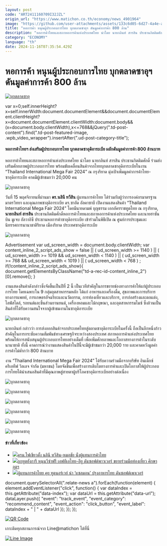 ```yaml
---
layout: post
code: "ART2411160709I32JZL"
origin_url: "https://www.matichon.co.th/economy/news_4901964"
image: "https://github.com/user-attachments/assets/133c6d05-6d27-4a4e-af15-0a2cd4c7c5ac"
title: "หอการค้า หนุนผู้ประกอบการไทย บุกตลาดซาอุฯ ดันมูลค่าการค้า 800 ล้าน"
description: "หอการค้าไทยและสภาหอการค้าแห่งประเทศไทย นำโดย นายกลินท์ สารสิน ประธานกิตติมศักดิ์ ร่วมส่งเสริมศักยภาพผู้ประกอบการไทย"
category: "ECONOMY"
language: "th"
date: 2024-11-16T07:35:54.429Z
---
```


# หอการค้า หนุนผู้ประกอบการไทย บุกตลาดซาอุฯ ดันมูลค่าการค้า 800 ล้าน

[![บุกตลาดซาอุ](https://www.matichon.co.th/wp-content/uploads/2024/11/saau1.jpg "saau1")](https://www.matichon.co.th/wp-content/uploads/2024/11/saau1.jpg)

var x=0;self.innerHeight?x=self.innerWidth:document.documentElement&&document.documentElement.clientHeight?x=document.documentElement.clientWidth:document.body&&(x=document.body.clientWidth),x<=768&&jQuery(".td-post-content").find(".td-post-featured-image, .wpb\_video\_wrapper").insertAfter(".ud-post-category-title");

#### **หอการค้าไทยฯ ส่งเสริมผู้ประกอบการไทย บุกตลาดซาอุดิอาระเบีย ผลักดันมูลค่าการค้า 800 ล้านบาท**

หอการค้าไทยและสภาหอการค้าแห่งประเทศไทย นำโดย นายกลินท์ สารสิน ประธานกิตติมศักดิ์ ร่วมส่งเสริมศักยภาพผู้ประกอบการไทย พร้อมขับเคลื่อนสินค้าจากไทยบุกตลาดซาอุดิอาระเบียในงาน “Thailand International Mega Fair 2024” ณ กรุงริยาด มุ่งเป้าเพิ่มมูลค่าการค้าไทย-ซาอุดิอาระเบีย คาดมีผู้เข้าชมกว่า 20,000 คน

![บุกตลาดซาอุ](https://www.matichon.co.th/wp-content/uploads/2024/11/557954_0.jpg)

วันที่ 15 พฤศจิกายนที่ผ่านมา **ดร.นลินี ทวีสิน** ผู้แทนการค้าไทย ได้ร่วมกับผู้ว่าการองค์กรมาตรฐาน มาตรวิทยา และคุณภาพซาอุดิอาระเบีย ดร.ซาอัด อัลคาซาบี เปิดงานแสดงสินค้า “Thailand International Mega Fair 2024” โดยมีนายดามพ์ บุญธรรม เอกอัครราชทูตไทย ณ กรุงริยาด, **นายกลินท์ สารสิน** ประธานกิตติมศักดิ์หอการค้าไทยและสภาหอการค้าแห่งประเทศไทย และนายฮาซัน บิน มูเจบ อัลวาอิซี ประธานหอการค้าซาอุดิอาระเบีย เข้าร่วมในพิธีเปิด ณ ศูนย์การประชุมและนิทรรศการนานาชาติริยาด เมืองริยาด ประเทศซาอุดิอาระเบีย

![บุกตลาดซาอุ](https://www.matichon.co.th/wp-content/uploads/2024/11/557953_0.jpg)

Advertisement var ud\_screen\_width = document.body.clientWidth; var content\_inline\_2\_script\_ads\_show = false || ( ud\_screen\_width >= 1140 ) || ( ud\_screen\_width >= 1019 && ud\_screen\_width < 1140 ) || ( ud\_screen\_width >= 768 && ud\_screen\_width < 1019 ) || ( ud\_screen\_width < 768 ) ; if(!content\_inline\_2\_script\_ads\_show){ document.getElementsByClassName("td-a-rec-id-content\_inline\_2")\[0\].remove(); }

งานแสดงสินค้าดังกล่าวซึ่งจัดขึ้นเป็นปีที่ 2 นี้ เป็นเวทีสำคัญในการขยายช่องทางการค้าให้แก่ผู้ประกอบการไทย โดยเฉพาะใน 9 กลุ่มอุตสาหกรรมหลัก ได้แก่ อาหารและเครื่องดื่ม, สุขภาพและการบริการทางการแพทย์, การเกษตรอัจฉริยะและนวัตกรรม, การท่องเที่ยวและบริการ, การก่อสร้างและตกแต่ง, ไลฟ์สไตล์, รถยนต์และชิ้นส่วนยานยนต์, เครื่องหอมและไม้กฤษณา, และอุตสาหกรรมไมซ์ ซึ่งล้วนเป็นสินค้าที่ได้รับความสนใจจากผู้เข้าชมงานในซาอุดิอาระเบีย

![บุกตลาดซาอุ](https://www.matichon.co.th/wp-content/uploads/2024/11/557952_0.jpg)

นายกลินท์ กล่าวว่า การส่งออกสินค้าจากประเทศไทยสู่ตลาดซาอุดิอาระเบียในครั้งนี้ ถือเป็นอีกหนึ่งก้าวสำคัญในการกระชับความสัมพันธ์ทางเศรษฐกิจระหว่างสองประเทศ สภาหอการค้าแห่งประเทศไทยพร้อมให้การสนับสนุนผู้ประกอบการไทยอย่างเต็มที่ เพื่อเพิ่มศักยภาพและโอกาสทางการค้าในระดับนานาชาติ ทั้งนี้ คาดการณ์ว่างานแสดงสินค้าในปีนี้จะมีผู้เข้าชมกว่า 20,000 ราย และคาดหวังมูลค่าการค้าไม่ต่ำกว่า 800 ล้านบาท

งาน “Thailand International Mega Fair 2024” ได้รับความร่วมมือจากบริษัท อินเด็กซ์ ครีเอทีฟ วิลเลจ จำกัด (มหาชน) โดยจัดขึ้นเพื่อสร้างการเติบโตทางการค้าและเปิดโอกาสให้ผู้ประกอบการไทยได้นำเสนอสินค้าที่มีคุณภาพสู่สายตาผู้บริโภคซาอุดิอาระเบียอย่างต่อเนื่อง

![บุกตลาดซาอุ](https://www.matichon.co.th/wp-content/uploads/2024/11/557955_0.jpg)

![บุกตลาดซาอุ](https://www.matichon.co.th/wp-content/uploads/2024/11/557956_0.jpg)

![บุกตลาดซาอุ](https://www.matichon.co.th/wp-content/uploads/2024/11/557957_0.jpg)

![บุกตลาดซาอุ](https://www.matichon.co.th/wp-content/uploads/2024/11/557958_0.jpg)

![บุกตลาดซาอุ](https://www.matichon.co.th/wp-content/uploads/2024/11/557959_0.jpg)

![บุกตลาดซาอุ](https://www.matichon.co.th/wp-content/uploads/2024/11/557960_0.jpg)

#### ข่าวที่เกี่ยวข้อง

*   [![](https://www.matichon.co.th/wp-content/uploads/2024/09/chai5544.jpg)ครม.ไฟเขียวตั้ง นลินี ทวีสิน-หมอชัย นั่งผู้แทนการค้าไทย](https://www.matichon.co.th/politics/news_4808634)
*   [![](https://www.matichon.co.th/wp-content/uploads/2024/03/k2.jpg)ถกทูตฮังการี หนุนวีซ่าฟรี เอฟทีเอไทย-อียู ดันซอฟต์พาวเวอร์ ขยายร่วมมือท่องเที่ยว ศึกษา อุตฯ](https://www.matichon.co.th/economy/news_4471057)
*   [![](https://www.matichon.co.th/wp-content/uploads/2023/11/ม่อนม่อน1-1.jpg)ผู้แทนการค้าไทย คุย ทูตนอร์เวย์ นำ ‘แซลมอน’ ปรุงอาหารไทย ดันซอฟต์เพาเวอร์](https://www.matichon.co.th/politics/news_4307995)

document.querySelectorAll(".relate-news a").forEach(function(element) { element.addEventListener("click", function() { var dataIndex = this.getAttribute("data-index"); var dataUrl = this.getAttribute("data-url"); dataLayer.push({ "event": "track\_event", "event\_category": "recommend\_content", "event\_action": "click\_button", "event\_label": dataIndex + " | " + dataUrl }); }); });

[![QR Code](https://www.matichon.co.th/wp-content/uploads/2023/07/wob1371z.jpg)](https://lin.ee/ht0nDxX)

เกาะติดทุกสถานการณ์จาก Line@matichon ได้ที่นี่

[![Line Image](https://www.matichon.co.th/wp-content/uploads/2023/07/th.png)](https://lin.ee/ht0nDxX)